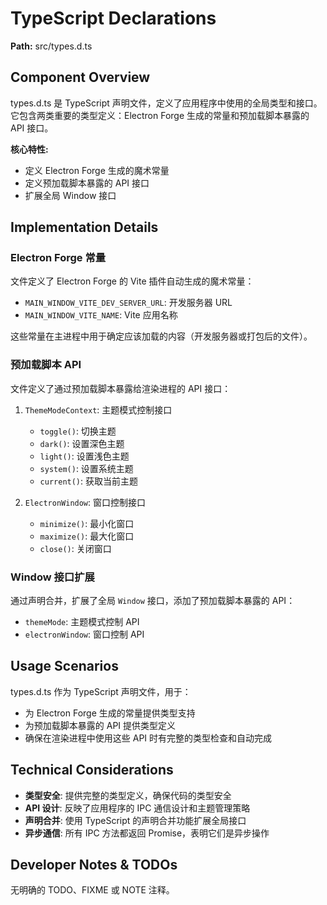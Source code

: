 # TypeScript Declarations

**Path:** src/types.d.ts

## Component Overview

types.d.ts 是 TypeScript 声明文件，定义了应用程序中使用的全局类型和接口。它包含两类重要的类型定义：Electron Forge 生成的常量和预加载脚本暴露的 API 接口。

**核心特性:**
- 定义 Electron Forge 生成的魔术常量
- 定义预加载脚本暴露的 API 接口
- 扩展全局 Window 接口

## Implementation Details

### Electron Forge 常量

文件定义了 Electron Forge 的 Vite 插件自动生成的魔术常量：
- `MAIN_WINDOW_VITE_DEV_SERVER_URL`: 开发服务器 URL
- `MAIN_WINDOW_VITE_NAME`: Vite 应用名称

这些常量在主进程中用于确定应该加载的内容（开发服务器或打包后的文件）。

### 预加载脚本 API

文件定义了通过预加载脚本暴露给渲染进程的 API 接口：

1. `ThemeModeContext`: 主题模式控制接口
   - `toggle()`: 切换主题
   - `dark()`: 设置深色主题
   - `light()`: 设置浅色主题
   - `system()`: 设置系统主题
   - `current()`: 获取当前主题

2. `ElectronWindow`: 窗口控制接口
   - `minimize()`: 最小化窗口
   - `maximize()`: 最大化窗口
   - `close()`: 关闭窗口

### Window 接口扩展

通过声明合并，扩展了全局 `Window` 接口，添加了预加载脚本暴露的 API：
- `themeMode`: 主题模式控制 API
- `electronWindow`: 窗口控制 API

## Usage Scenarios

types.d.ts 作为 TypeScript 声明文件，用于：
- 为 Electron Forge 生成的常量提供类型支持
- 为预加载脚本暴露的 API 提供类型定义
- 确保在渲染进程中使用这些 API 时有完整的类型检查和自动完成

## Technical Considerations

- **类型安全**: 提供完整的类型定义，确保代码的类型安全
- **API 设计**: 反映了应用程序的 IPC 通信设计和主题管理策略
- **声明合并**: 使用 TypeScript 的声明合并功能扩展全局接口
- **异步通信**: 所有 IPC 方法都返回 Promise，表明它们是异步操作

## Developer Notes & TODOs

无明确的 TODO、FIXME 或 NOTE 注释。 